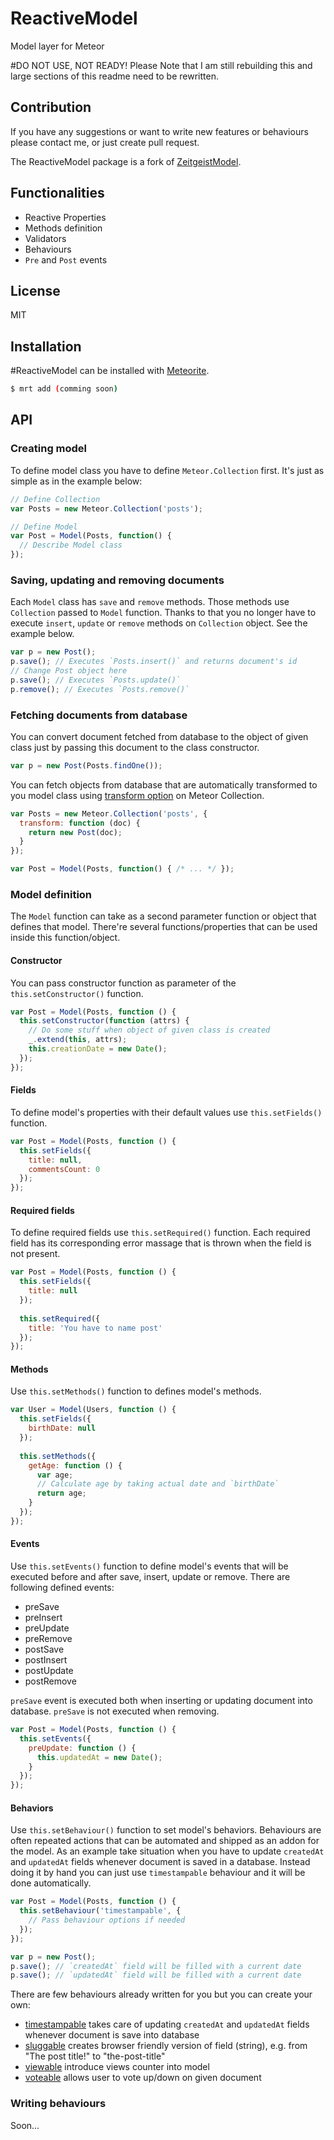 # ReactiveModel

Model layer for Meteor

#DO NOT USE, NOT READY!
Please Note that I am still rebuilding this and large sections of this readme need to be rewritten.

## Contribution

If you have any suggestions or want to write new features or behaviours please contact me, or just create pull request.

The ReactiveModel package is a fork of [ZeitgeistModel](https://github.com/jagi/zeitgeistmodel). 

## Functionalities

- Reactive Properties
- Methods definition
- Validators
- Behaviours
- `Pre` and `Post` events

## License

MIT

## Installation

#ReactiveModel can be installed with [Meteorite](https://github.com/oortcloud/meteorite/).

```sh
$ mrt add (comming soon)
```

## API

### Creating model

To define model class you have to define `Meteor.Collection` first. It's just as simple as in the example below:

```js
// Define Collection
var Posts = new Meteor.Collection('posts');

// Define Model
var Post = Model(Posts, function() {
  // Describe Model class
});
```

### Saving, updating and removing documents

Each `Model` class has `save` and `remove` methods. Those methods use `Collection` passed to `Model` function. Thanks to that you no longer have to execute `insert`, `update` or `remove` methods on `Collection` object. See the example below.

```js
var p = new Post();
p.save(); // Executes `Posts.insert()` and returns document's id
// Change Post object here
p.save(); // Executes `Posts.update()`
p.remove(); // Executes `Posts.remove()`
```

### Fetching documents from database

You can convert document fetched from database to the object of given class just by passing this document to the class constructor.

```js
var p = new Post(Posts.findOne());
```

You can fetch objects from database that are automatically transformed to you model class using [transform option](https://www.eventedmind.com/feed/YNiRTAfN38Ehf5Brn) on Meteor Collection.

```js
var Posts = new Meteor.Collection('posts', {
  transform: function (doc) {
    return new Post(doc);
  }
});

var Post = Model(Posts, function() { /* ... */ });
```

### Model definition

The `Model` function can take as a second parameter function or object that defines that model. There're several functions/properties that can be used inside this function/object.

#### Constructor

You can pass constructor function as parameter of the `this.setConstructor()` function.

```js
var Post = Model(Posts, function () {
  this.setConstructor(function (attrs) {
    // Do some stuff when object of given class is created
    _.extend(this, attrs);
    this.creationDate = new Date();
  });
});
```

#### Fields

To define model's properties with their default values use `this.setFields()` function.

```js
var Post = Model(Posts, function () {
  this.setFields({
    title: null,
    commentsCount: 0
  });
});
```

#### Required fields

To define required fields use `this.setRequired()` function. Each required field has its corresponding error massage that is thrown when the field is not present.

```js
var Post = Model(Posts, function () {
  this.setFields({
    title: null
  });
  
  this.setRequired({
    title: 'You have to name post'
  });
});
```

#### Methods

Use `this.setMethods()` function to defines model's methods.

```js
var User = Model(Users, function () {
  this.setFields({
    birthDate: null
  });
  
  this.setMethods({
    getAge: function () {
      var age;
      // Calculate age by taking actual date and `birthDate`
      return age;
    }
  });
});
```

#### Events

Use `this.setEvents()` function to define model's events that will be executed before and after save, insert, update or remove. There are following defined events:

- preSave
- preInsert
- preUpdate
- preRemove
- postSave
- postInsert
- postUpdate
- postRemove
 
`preSave` event is executed both when inserting or updating document into database. `preSave` is not executed when removing.

```js
var Post = Model(Posts, function () {
  this.setEvents({
    preUpdate: function () {
      this.updatedAt = new Date();
    }
  });
});
```

#### Behaviors

Use `this.setBehaviour()` function to set model's behaviors. Behaviours are often repeated actions that can be automated and shipped as an addon for the model. As an example take situation when you have to update `createdAt` and `updatedAt` fields whenever document is saved in a database. Instead doing it by hand you can just use `timestampable` behaviour and it will be done automatically.

```js
var Post = Model(Posts, function () {
  this.setBehaviour('timestampable', {
    // Pass behaviour options if needed
  });
});

var p = new Post();
p.save(); // `createdAt` field will be filled with a current date
p.save(); // `updatedAt` field will be filled with a current date
```

There are few behaviours already written for you but you can create your own:

- [timestampable](https://github.com/jagi/zeitgeist-timestampable/) takes care of updating `createdAt` and `updatedAt` fields whenever document is save into database
- [sluggable](https://github.com/jagi/zeitgeist-sluggable/) creates browser friendly version of field (string), e.g. from "The post title!" to "the-post-title"
- [viewable](https://github.com/jagi/zeitgeist-viewable/) introduce views counter into model
- [voteable](https://github.com/jagi/zeitgeist-voteable/) allows user to vote up/down on given document

### Writing behaviours

Soon...
